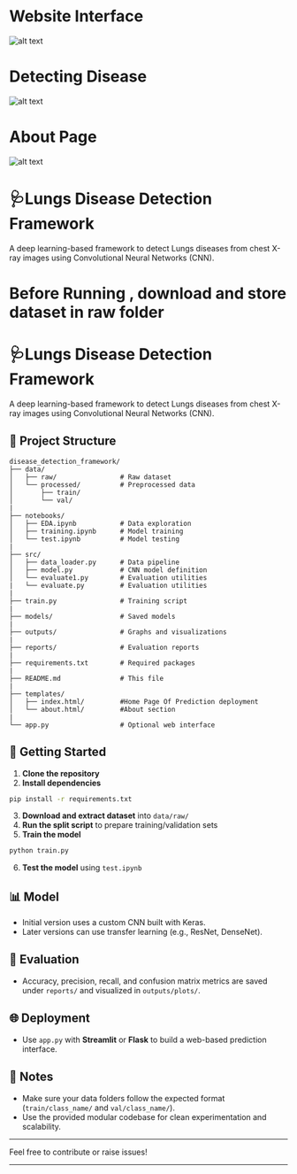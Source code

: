 # Website Interface
![alt text](<Screenshot 2025-06-23 001849.png>)

# Detecting Disease
![alt text](<Screenshot 2025-06-23 001921.png>)

# About Page
![alt text](<Screenshot 2025-06-23 001943.png>)

# 🩺Lungs Disease Detection Framework

A deep learning-based framework to detect Lungs diseases from chest X-ray images using Convolutional Neural Networks (CNN).

# Before Running , download and store dataset in raw folder 


# 🩺Lungs Disease Detection Framework

A deep learning-based framework to detect Lungs diseases from chest X-ray images using Convolutional Neural Networks (CNN).

## 📁 Project Structure

```
disease_detection_framework/
├── data/
│   ├── raw/                # Raw dataset
│   └── processed/          # Preprocessed data
│       ├── train/
│       └── val/
|
├── notebooks/
│   ├── EDA.ipynb           # Data exploration
│   ├── training.ipynb      # Model training
│   └── test.ipynb          # Model testing
|
├── src/
│   ├── data_loader.py      # Data pipeline
│   ├── model.py            # CNN model definition
│   └── evaluate1.py        # Evaluation utilities
|   └── evaluate.py         # Evaluation utilities
|
├── train.py                # Training script
|
├── models/                 # Saved models
|
├── outputs/                # Graphs and visualizations
|
├── reports/                # Evaluation reports
|
├── requirements.txt        # Required packages
|
├── README.md               # This file
|
├── templates/              
│   ├── index.html/         #Home Page Of Prediction deployment
│   └── about.html/         #About section 
|
└── app.py                  # Optional web interface
```

## 🚀 Getting Started

1. **Clone the repository**
2. **Install dependencies**
```bash
pip install -r requirements.txt
```
3. **Download and extract dataset** into `data/raw/`
4. **Run the split script** to prepare training/validation sets
5. **Train the model**
```bash
python train.py
```
6. **Test the model** using `test.ipynb`

## 📊 Model
- Initial version uses a custom CNN built with Keras.
- Later versions can use transfer learning (e.g., ResNet, DenseNet).

## 🧪 Evaluation
- Accuracy, precision, recall, and confusion matrix metrics are saved under `reports/` and visualized in `outputs/plots/`.

## 🌐 Deployment
- Use `app.py` with **Streamlit** or **Flask** to build a web-based prediction interface.

## 📌 Notes
- Make sure your data folders follow the expected format (`train/class_name/` and `val/class_name/`).
- Use the provided modular codebase for clean experimentation and scalability.

---

Feel free to contribute or raise issues!

---

